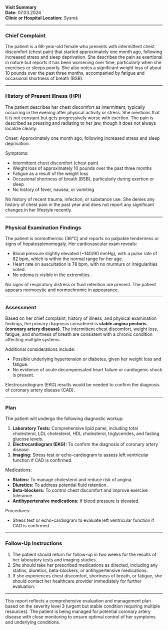 

**Visit Summary**  
**Date:** 07.03.2024  
**Clinic or Hospital Location:** Sysmä  

---

### **Chief Complaint**  
The patient is a 68-year-old female who presents with intermittent chest discomfort (chest pain) that started approximately one month ago, following increased stress and sleep deprivation. She describes the pain as exertional in nature but reports it has been worsening over time, particularly when she exercises or sleeps poorly. She also notes a significant weight loss of about 10 pounds over the past three months, accompanied by fatigue and occasional shortness of breath (BSB).  

---

### **History of Present Illness (HPI)**  
The patient describes her chest discomfort as intermittent, typically occurring in the evening after physical activity or stress. She mentions that it is not constant but gets progressively worse with exertion. The pain is described as pressing and radiating to her jaw, though it does not always localize clearly.  

Onset: Approximately one month ago, following increased stress and sleep deprivation.  

Symptoms:  
- Intermittent chest discomfort (chest pain)  
- Weight loss of approximately 10 pounds over the past three months  
- Fatigue as a result of the weight loss  
- Occasional shortness of breath (BSB), particularly during exertion or sleep  
- No history of fever, nausea, or vomiting  

No history of recent trauma, infection, or substance use. She denies any history of chest pain in the past year and does not report any significant changes in her lifestyle recently.  

---

### **Physical Examination Findings**  
The patient is normothermic (36°C) and reports no palpable tenderness or signs of hepatosplenomegaly. Her cardiovascular exam reveals:  
- Blood pressure slightly elevated (~140/90 mmHg), with a pulse rate of 82 bpm, which is within the normal range for her age.  
- Heart rate on auscultation is 78 bpm, with no murmurs or irregularities noted.  
- No edema is visible in the extremities.  

No signs of respiratory distress or fluid retention are present. The patient appears normocytic and normochromic in appearance.  

---

### **Assessment**  
Based on her chief complaint, history of illness, and physical examination findings, the primary diagnosis considered is **stable angina pectoris (coronary artery disease)**. The intermittent chest discomfort, weight loss, fatigue, and shortness of breath are consistent with a chronic condition affecting multiple systems.  

Additional considerations include:  
- Possible underlying hypertension or diabetes, given her weight loss and fatigue.  
- No evidence of acute decompensated heart failure or cardiogenic shock is present.  

Electrocardiogram (EKG) results would be needed to confirm the diagnosis of coronary artery disease (CAD).  

---

### **Plan**  
The patient will undergo the following diagnostic workup:  
1. **Laboratory Tests:** Comprehensive lipid panel, including total cholesterol, LDL cholesterol, HDL cholesterol, triglycerides, and fasting glucose levels.  
2. **Electrocardiogram (EKG):** To confirm the diagnosis of coronary artery disease.  
3. **Imaging:** Stress test or echo-cardiogram to assess left ventricular function if CAD is confirmed.  

Medications:  
- **Statins:** To manage cholesterol and reduce risk of angina.  
- **Diuretics:** To address potential fluid retention.  
- **Beta-blockers:** To control chest discomfort and improve exercise tolerance.  
- **Antihypertensive medications:** If blood pressure is elevated.  

Procedures:  
- Stress test or echo-cardiogram to evaluate left ventricular function if CAD is confirmed.  

---

### **Follow-Up Instructions**  
1. The patient should return for follow-up in two weeks for the results of her laboratory tests and imaging studies.  
2. She should take her prescribed medications as directed, including any statins, diuretics, beta-blockers, or antihypertensive medications.  
3. If she experiences chest discomfort, shortness of breath, or fatigue, she should contact her healthcare provider immediately for further evaluation.  

---

This report reflects a comprehensive evaluation and management plan based on the severity level 3 (urgent but stable condition requiring multiple resources). The patient is being managed for potential coronary artery disease with close monitoring to ensure optimal control of her symptoms and underlying conditions.